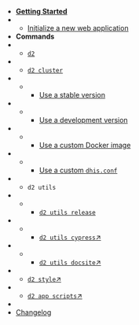 -   [**Getting Started**](getting-started)
-   -   [Initialize a new web application](commands/create-app)
-   **Commands**
-   -   [`d2`](commands/d2)
-   -   [`d2 cluster`](commands/d2-cluster)
-   -   -   [Use a stable version](recipes/stable)
-   -   -   [Use a development version](recipes/development)
-   -   -   [Use a custom Docker image](recipes/custom-image)
-   -   -   [Use a custom `dhis.conf`](recipes/custom-dhis-config)
-   -   `d2 utils`
-   -   -   [`d2 utils release`](commands/d2-utils-release)
-   -   -   [`d2 utils cypress`↗️](https://cli-utils-cypress.dhis2.nu ':ignore')
-   -   -   [`d2 utils docsite`↗️](https://cli-utils-docsite.dhis2.nu ':ignore')
-   -   [`d2 style`↗️](https://cli-style.dhis2.nu ':ignore')
-   -   [`d2 app scripts`↗️](https://platform.dhis2.nu/#/scripts ':ignore')
-   &nbsp;
-   [Changelog](CHANGELOG)

